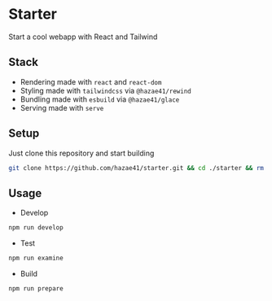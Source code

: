 # Starter

Start a cool webapp with React and Tailwind

## Stack

- Rendering made with `react` and `react-dom`
- Styling made with `tailwindcss` via `@hazae41/rewind`
- Bundling made with `esbuild` via `@hazae41/glace`
- Serving made with `serve`

## Setup

Just clone this repository and start building

```bash
git clone https://github.com/hazae41/starter.git && cd ./starter && rm -rf ./.git && git init
```

## Usage

- Develop

```bash
npm run develop
```

- Test

```bash
npm run examine
```

- Build

```bash
npm run prepare
```